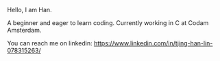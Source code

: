 Hello, I am Han. 

A beginner and eager to learn coding. 
Currently working in C at Codam Amsterdam.

You can reach me on linkedin: https://www.linkedin.com/in/tjing-han-lin-078315263/

